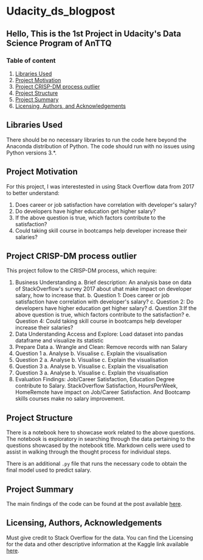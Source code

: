 # Udacity_ds_blogpost
## Hello, This is the 1st Project in Udacity's Data Science Program of AnTTQ

### Table of content
1. [Libraries Used](#libs)
2. [Project Motivation](#motivation)
3. [Project CRISP-DM process outlier](#outlier)
3. [Project Structure](#files)
4. [Project Summary](#summary)
5. [Licensing, Authors, and Acknowledgements](#licensing)

## Libraries Used <a name="libs"></a>
There should be no necessary libraries to run the code here beyond the Anaconda distribution of Python.  The code should run with no issues using Python versions 3.*.

## Project Motivation<a name="motivation"></a>
For this project, I was interestested in using Stack Overflow data from 2017 to better understand:

1. Does career or job satisfaction have correlation with developer's salary?
2. Do developers have higher education get higher salary?
3. If the above question is true, which factors contribute to the satisfaction?
4. Could taking skill course in bootcamps help developer increase their salaries?

## Project CRISP-DM process outlier <a name="outlier"></a>
This project follow to the CRISP-DM process, which require:
1. Business Understanding
    a. Brief description: An analysis base on data of StackOverflow's survey 2017 about ưhat make impact on developer salary, how to increase that.
    b. Question 1: Does career or job satisfaction have correlation with developer's salary?
    c. Question 2: Do developers have higher education get higher salary?
    d. Question 3:If the above question is true, which factors contribute to the satisfaction?
    e. Question 4: Could taking skill course in bootcamps help developer increase their salaries?
2. Data Understanding
    Access and Explore: Load dataset into pandas dataframe and visualize its statistic
3. Prepare Data
    a. Wrangle and Clean: Remove records with nan Salary
4. Question 1
    a. Analyse
    b. Visualise
    c. Explain the visualisation
5. Question 2
    a. Analyse
    b. Visualise
    c. Explain the visualisation
6. Question 3
    a. Analyse
    b. Visualise
    c. Explain the visualisation
7. Question 3
    a. Analyse
    b. Visualise
    c. Explain the visualisation
8. Evaluation
    Findings: Job/Career Satisfaction, Education Degree contribute to Salary. StackOverflow Satisfaction, HoursPerWeek, HomeRemote have impact on Job/Career Satisfaction. And Bootcamp skills courses make no salary improvement. 

## Project Structure <a name="files"></a>

There is a notebook here to showcase work related to the above questions. The notebook is exploratory in searching through the data pertaining to the questions showcased by the notebook title.  Markdown cells were used to assist in walking through the thought process for individual steps.  

There is an additional `.py` file that runs the necessary code to obtain the final model used to predict salary.

## Project Summary<a name="summary"></a>

The main findings of the code can be found at the post available [here](https://anttq.blogspot.com/2022/09/do-high-paid-employees-truly-satisfy.html).

## Licensing, Authors, Acknowledgements<a name="licensing"></a>

Must give credit to Stack Overflow for the data.  You can find the Licensing for the data and other descriptive information at the Kaggle link available [here](https://www.kaggle.com/stackoverflow/so-survey-2017/data).


